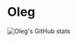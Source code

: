 # Oleg

![Oleg's GitHub stats](https://github-readme-stats.vercel.app/api?username=Vlasovets&count_private=true&show_icons=true)

